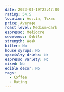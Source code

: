 ```yaml
---
date: 2023-08-19T22:47:00
rating: 54.5
location: Austin, Texas
price: Average
roast level: Medium-dark
espresso: Mediocre
sweetness: Subtle
strength: Weak
bitter: No
house syrups: No
specialty drinks: No
espresso variety: No
mixed: No
edible decor: No
tags:
  - Coffee
  - Rating
---
```



